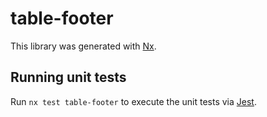 # table-footer

This library was generated with [Nx](https://nx.dev).

## Running unit tests

Run `nx test table-footer` to execute the unit tests via [Jest](https://jestjs.io).
